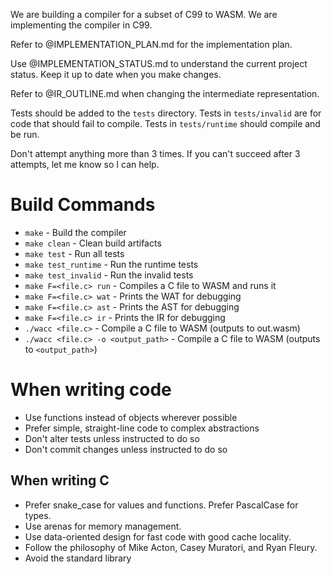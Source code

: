 We are building a compiler for a subset of C99 to WASM. We are implementing the compiler in C99.

Refer to @IMPLEMENTATION_PLAN.md for the implementation plan.

Use @IMPLEMENTATION_STATUS.md to understand the current project status. Keep it up to date when you make changes.

Refer to @IR_OUTLINE.md when changing the intermediate representation.

Tests should be added to the `tests` directory. Tests in `tests/invalid` are for code that should fail to compile. Tests in `tests/runtime` should compile and be run.

Don't attempt anything more than 3 times. If you can't succeed after 3 attempts, let me know so I can help.

# Build Commands

- `make` - Build the compiler
- `make clean` - Clean build artifacts
- `make test` - Run all tests
- `make test_runtime` - Run the runtime tests
- `make test_invalid` - Run the invalid tests
- `make F=<file.c> run` - Compiles a C file to WASM and runs it
- `make F=<file.c> wat` - Prints the WAT for debugging
- `make F=<file.c> ast` - Prints the AST for debugging
- `make F=<file.c> ir` - Prints the IR for debugging
- `./wacc <file.c>` - Compile a C file to WASM (outputs to out.wasm)
- `./wacc <file.c> -o <output_path>` - Compile a C file to WASM (outputs to `<output_path>`)

# When writing code

- Use functions instead of objects wherever possible
- Prefer simple, straight-line code to complex abstractions
- Don't alter tests unless instructed to do so
- Don't commit changes unless instructed to do so

## When writing C

- Prefer snake_case for values and functions. Prefer PascalCase for types.
- Use arenas for memory management.
- Use data-oriented design for fast code with good cache locality.
- Follow the philosophy of Mike Acton, Casey Muratori, and Ryan Fleury.
- Avoid the standard library
